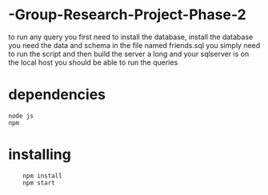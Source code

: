# -Group-Research-Project-Phase-2


to run any query you first need to install the database, 
install the database you need
the data and schema in the file named friends.sql 
you simply need to run the script and then build the server 
a long and your sqlserver is on the local host you should be able to run the queries

# dependencies
    node js
    npm

# installing
        npm install
        npm start
